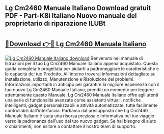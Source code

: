 ## Lg Cm2460 Manuale Italiano Download gratuit PDF - Part-K8i Italiano Nuovo manuale del proprietario di riparazione ILUBt

# <h2><a href="http://dfcjb2c.blite.top/?on=Lg+Cm2460+Manuale+Italiano">🔗Download 👉🔴 Lg Cm2460 Manuale Italiano</a></h2>

[![Lg Cm2460 Manuale Italiano download](https://i.imgur.com/lujVjoI.png)](http://dfcjb2c.blite.top/?on=Lg+Cm2460+Manuale+Italiano)
Benvenuto nel manuale di Istruzioni per il tuo Lg Cm2460 Manuale Italiano appena acquistato. Questa guida completa è progettata per aiutarti a padroneggiare le caratteristiche e le capacità del tuo Prodotto. All'interno troverai informazioni dettagliate su Installazione, utilizzo, Manutenzione e Risoluzione dei problemi. Informazioni importanti in anticipo per garantire la migliore esperienza con il tuo nuovo Lg Cm2460 Manuale Italiano, prenditi un momento per leggere attentamente questo Manuale. Lg Cm2460 Manuale Italiano offre agli utenti una serie di funzionalità avanzate come assistenti virtuali, notifiche intelligenti, gadget personalizzabili e attività automatizzate, tutte facilmente controllabili dall'interfaccia. Partiamo dal presupposto che Lg Cm2460 Manuale Italiano è stata una risorsa preziosa e Informativa nel tuo viaggio verso la padronanza dell'uso del tuo nuovo gadget. Se hai bisogno di aiuto o chiarimenti, non esitare a contattare il nostro team di supporto.
